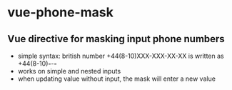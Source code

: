 # vue-phone-mask

## Vue directive for masking input phone numbers
* simple syntax: british number +44(8-10)XXX-XXX-XX-XX is written as +44(8-10)___-___-__-__
* works on simple and nested inputs
* when updating value without input, the mask will enter a new value
